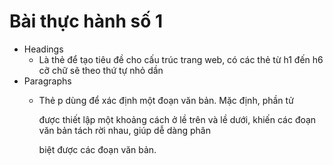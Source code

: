 # Bài thực hành số 1

- Headings
  - Là thẻ để tạo tiêu đề cho cấu trúc trang web, có các thẻ từ h1 đến h6 cỡ chữ sẽ theo thứ tự nhỏ dần
- Paragraphs
  - Thẻ p dùng để xác định một đoạn văn bản. Mặc định, phần tử <p> được thiết lập một khoảng cách ở lề trên và lề dưới, khiến các đoạn văn bản tách rời nhau, giúp dễ dàng phân 
  
    biệt được các đoạn văn bản.
